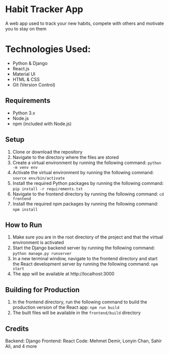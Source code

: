 # Habit Tracker App
A web app used to track your new habits, compete with others and motivate you to
stay on them

# Technologies Used:
- Python & Django
- React.js
- Material UI
- HTML & CSS
- Git (Version Control)

## Requirements
- Python 3.x
- Node.js
- npm (included with Node.js)
## Setup
1. Clone or download the repository
2. Navigate to the directory where the files are stored
3. Create a virtual environment by running the following command: ```python -m venv env```
4. Activate the virtual environment by running the following command: ```source env/bin/activate```
5. Install the required Python packages by running the following command: ```pip install -r requirements.txt```
6. Navigate to the frontend directory by running the following command: ```cd frontend```
7. Install the required npm packages by running the following command: ```npm install```
## How to Run
1. Make sure you are in the root directory of the project and that the virtual environment is activated
2. Start the Django backend server by running the following command: ```python manage.py runserver```
3. In a new terminal window, navigate to the frontend directory and start the React development server by running the following command: ```npm start```
4. The app will be available at http://localhost:3000
## Building for Production
1. In the frontend directory, run the following command to build the production version of the React app: ```npm run build```
2. The built files will be available in the ```frontend/build``` directory
## Credits
Backend: Django
Frontend: React
Code: Mehmet Demir, Lonyin Chan, Sahir Ali, and 4 more
